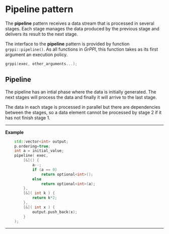 # Pipeline pattern

The **pipeline** pattern receives a data stream that is processed in several stages. Each stage manages the data produced by the previous stage and delivers its result to the next stage.

The interface to the **pipeline** pattern is provided by function `grppi::pipeline()`. As all functions in *GrPPI*, this function takes as its first argument an execution policy.

~~~c++
grppi(exec, other_arguments...);
~~~

## Pipeline

The pipeline has an intial phase where the data is initially generated. The next stages will process the data and finally it will arrive to the last stage.

The data in each stage is processed in parallel but there are dependencies between the stages, so a data element cannot be processed by stage 2 if it has not finish stage 1.

---
**Example**
~~~c++
    std::vector<int> output;
    p.ordering=true;
    int a = initial_value;
    pipeline( exec,
        [&]() { 
            a--; 
            if (a == 0) 
                return optional<int>(); 
            else 
                return optional<int>(a); 
        },
        [&]( int k ) {
            return k*2;
        },
        [&]( int x ) {
            output.push_back(x);
        }
    );
~~~
---
